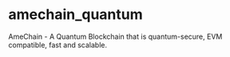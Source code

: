 # amechain_quantum
AmeChain - A Quantum Blockchain that is quantum-secure, EVM compatible, fast and scalable.
